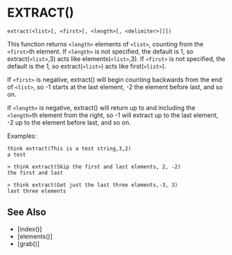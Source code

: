 # EXTRACT()
`extract(<list>[, <first>[, <length>[, <delimiter>]]])`

  This function returns `<length>` elements of `<list>`, counting from the `<first>`th element. If `<length>` is not specified, the default is 1, so extract(`<list>`,3) acts like elements(`<list>`,3). If `<first>` is not specified, the default is the 1, so extract(`<list>`) acts like first(`<list>`).

  If `<first>` is negative, extract() will begin counting backwards from the end of `<list>`, so -1 starts at the last element, -2 the element before last, and so on.

  If `<length>` is negative, extract() will return up to and including the `<length>`th element from the right, so -1 will extract up to the last element, -2 up to the element before last, and so on.

  Examples:
```
think extract(This is a test string,3,2)
a test
```

    > think extract(Skip the first and last elements, 2, -2)
    the first and last

    > think extract(Get just the last three elements,-3, 3)
    last three elements


## See Also
- [index()]
- [elements()]
- [grab()]

